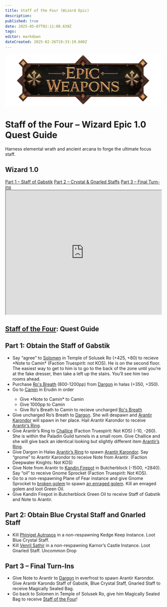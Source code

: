 ```yaml
---
title: Staff of the Four (Wizard Epic)
description: 
published: true
date: 2025-05-07T02:11:08.639Z
tags: 
editor: markdown
dateCreated: 2025-02-26T19:33:19.600Z
---
```


<!-- ───────────── Wizard Epic 1.0 – Staff of the Four ───────────── -->
<div class="page-container">

  <!-- Header ------------------------------------------------------- -->
  <div class="hero-card">
    <img src="/epicweapons.webp" alt="Epic Wizard Weapons Banner" class="hero-img">
    <h1 class="hero-title">Staff of the Four – Wizard Epic&nbsp;1.0 Quest Guide</h1>
    <p class="hero-sub">Harness elemental wrath and ancient arcana to forge the ultimate focus staff.</p>
  </div>

  <!-- Original top-level heading kept intact ----------------------- -->
  <h2 id="top" class="quest-card">Wizard 1.0</h2>

  <!-- Quick-Nav ---------------------------------------------------- -->
  <nav class="toc-nav">
    <a href="#part1">Part&nbsp;1 – Staff of Gabstik</a>
    <a href="#part2">Part&nbsp;2 – Crystal &amp; Gnarled Staffs</a>
    <a href="#part3">Part&nbsp;3 – Final Turn-ins</a>
  </nav>

  <!-- Item Preview ------------------------------------------------- -->
  <iframe src="https://eqdb.net/item/detail/2014341" width="100%" height="400"></iframe>

  <!-- Intro (original heading) ------------------------------------ -->
  <div class="quest-card" id="intro">
<h2><a href=https://eqdb.net/item/detail/2014341>Staff of the Four</a>: Quest Guide</h2>
  </div>

  <!-- ────────── Part 1 ────────── -->
  <div class="quest-card" id="part1">
<h2>Part 1: Obtain the Staff of Gabstik</h2>
<ul>
<li>Say “agree” to <a href="https://eqdb.net/npc/detail/80023"> Solomen</a> in Temple of Solusek Ro (+425, +80) to recieve *Note to Camin* (Faction Truespirit: not KOS). He is on the second floor. The easiest way to get to him is to go to the back of the zone until you’re at the fake dresser, then take a left up the stairs. You’ll see him two rooms ahead.</li>
<li>Purchase <a href="https://eqdb.net/item/detail/14330">Ro's Breath</a> (800-1200pp) from <a href="https://eqdb.net/npc/detail/29000">Dargon</a> in halas (+350, +350).</li>
<li>Go to <a href="https://eqdb.net/npc/detail/24004">Camin</a> in Erudin in order</li>
<ul> 
  <li> Give *Note to Camin* to Camin </li>
  <li> Give 1000pp to Camin </li>
  <li> Give Ro's Breath to Camin to recieve uncharged <a href="https://eqdb.net/item/detail/14331"> Ro's Breath</a> </li>
</ul> 
<li>Give uncharged Ro’s Breath to <a href="https://eqdb.net/npc/detail/29000">Dargon</a>. She will despawn and <a href=https://eqdb.net/npc/detail/29089>Arantir Karondor</a> will spawn in her place. Hail Arantir Karondor to receive <a href=https://eqdb.net/item/detail/14334>Arantir’s Ring</a>.</li>
<li>Give Arantir’s Ring to <a href="https://eqdb.net/npc/detail/61012">Challice</a> (Faction Truespirit: Not KOS) (-10, -260). She is within the Paladin Guild tunnels in a small room. Give Challice and she will give back an identical looking but slightly different item <a href=https://eqdb.net/item/detail/14335> Arantir’s Ring</a>. </li>
<li>Give Dargon in Halas <a href=https://eqdb.net/item/detail/14335> Arantir’s Ring</a> to spawn <a href=https://eqdb.net/npc/detail/29089>Arantir Karondor</a>. Say “gnome” to Arantir Karondor to receive Note from Arantir. (Faction Deepwater Knights: Not KOS)</li>
<li>Give Note from Arantir to <a href=https://eqdb.net/npc/detail/68109>Kandin Firepot</a> in Butcherblock (-1500, +2840). Say “oil” to receive Gnome Sprocket (Faction Truespirit: Not KOS).</li>
<li>Go to a non-respawning Plane of Fear instance and give Gnome Sprocket to <a href=https://eqdb.net/npc/detail/72074>broken golem</a> to spawn <a href=https://eqdb.net/npc/detail/72106>an enraged golem</a>. Kill an enraged golem and loot Green Oil.</li>
<li>Give Kandin Firepot in Butcherblock Green Oil to receive Staff of Gabstik and Note to Arantir.</li>
</ul>
  </div>

  <!-- ────────── Part 2 ────────── -->
  <div class="quest-card" id="part2">
<h2>Part 2: Obtain Blue Crystal Staff and Gnarled Staff</h2>
<ul>
<li>Kill <a href=https://eqdb.net/npc/detail/64001>Phinigel Autropos</a> in a non-respawning Kedge Keep Instance. Loot Blue Crystal Staff.</li>
<li>Kill <a href=https://eqdb.net/npc/detail/102112>Venril Sathir</a> in a non-respawning Karnor’s Castle Instance. Loot Gnarled Staff. Uncommon Drop</li>
</ul>
  </div>

  <!-- ────────── Part 3 ────────── -->
  <div class="quest-card final" id="part3">
<h2>Part 3 – Final Turn-Ins</h2>
<ul>
<li>Give Note to Arantir to <a href="https://eqdb.net/npc/detail/29000">Dargon</a> in everfrost to spawn Arantir Karondor. Give Arantir Karondo Staff of Gabstik, Blue Crystal Staff, Gnarled Staff to receive Magically Sealed Bag.</li>
<li>Go back to Solomen in Temple of Solusek Ro, give him Magically Sealed Bag to receive <a href=https://eqdb.net/item/detail/2014341>Staff of the Four</a>!</li>
</ul>
  </div>

</div>
